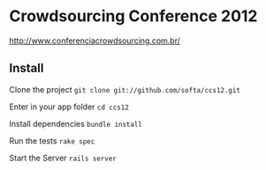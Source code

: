 Crowdsourcing Conference 2012
=============================

http://www.conferenciacrowdsourcing.com.br/

Install
-------

Clone the project
  `git clone git://github.com/softa/ccs12.git`

Enter in your app folder
  `cd ccs12`

Install dependencies
  `bundle install`

Run the tests
  `rake spec`

Start the Server
  `rails server`